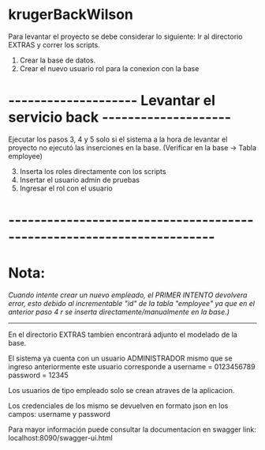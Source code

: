 # krugerBackWilson

Para levantar el proyecto se debe considerar lo siguiente:
Ir al directorio EXTRAS y correr los scripts.
1. Crear la base de datos.
2. Crear el nuevo usuario rol para la conexion con la base 

# -------------------- Levantar el servicio back --------------------

Ejecutar los pasos 3, 4 y 5 solo si el sistema a la hora de levantar el proyecto no ejecutó las inserciones en la base.
(Verificar en la base -> Tabla employee)

3. Inserta los roles directamente con los scripts
4. Insertar el usuario admin de pruebas 
5. Ingresar el rol con el usuario

# ----------------------------------------------------------------------

# Nota: 
*Cuando intente crear un nuevo empleado, el PRIMER INTENTO devolvera error, esto debido al incrementable "id" de la tabla "employee" ya que en el anterior paso 4 r se inserta directamente/manualmente en la base.)*

----------------------------------------------------------------------

En el directorio EXTRAS tambien encontrará adjunto el modelado de la base.

El sistema ya cuenta con un usuario ADMINISTRADOR mismo que se ingreso anteriormente este usuario corresponde a
username = 0123456789 
password = 12345

Los usuarios de tipo empleado solo se crean atraves de la aplicacion.

Los credenciales de los mismo se devuelven en formato json en los campos:
username y password

Para mayor información puede consultar la documentacion en swagger
link: localhost:8090/swagger-ui.html
